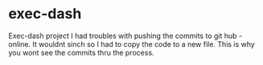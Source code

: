 # exec-dash
Exec-dash project
I had troubles with pushing the commits to git hub - online. It wouldnt sinch so I had to copy the code to a new file. This is why you wont see the commits thru the process. 